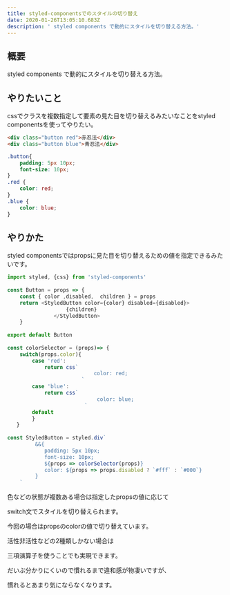 ```yaml
---
title: styled-componentsでのスタイルの切り替え
date: 2020-01-26T13:05:10.683Z
description: ' styled components で動的にスタイルを切り替える方法。'
---
```

## 概要

styled components で動的にスタイルを切り替える方法。

## やりたいこと

cssでクラスを複数指定して要素の見た目を切り替えるみたいなことをstyled componentsを使ってやりたい。
```html
<div class="button red">赤忍法</div>
<div class="button blue">青忍法</div>
```
```css
.button{
    padding: 5px 10px;
    font-size: 10px;
}
.red {
    color: red;
}
.blue {
    color: blue;
}
```
## やりかた

styled componentsではpropsに見た目を切り替えるための値を指定できるみたいです。
```javascript
import styled, {css} from 'styled-components'
    
const Button = props => {
    const { color ,disabled,  children } = props 
    return <StyledButton color={color} disabled={disabled}>
                   {children}
               </StyledButton>
    }
    
export default Button
    
const colorSelector = (props)=> {
    switch(props.color){
    	case 'red':
    	    return css`
    						color: red;
    					`
    	case 'blue':
    	    return css`
    						 color: blue;
    					 `
    	default
    	}
   }
    
const StyledButton = styled.div`
    	 &&{
    		padding: 5px 10px;
    		font-size: 10px;
    		${props => colorSelector(props)}
    		color: ${props => props.disabled ? `#fff` : `#000`}
    	 }
    `
```

色などの状態が複数ある場合は指定したpropsの値に応じて

switch文でスタイルを切り替えられます。

今回の場合はpropsのcolorの値で切り替えています。

活性非活性などの2種類しかない場合は

三項演算子を使うことでも実現できます。

だいぶ分かりにくいので慣れるまで違和感が物凄いですが、

慣れるとあまり気にならなくなります。
